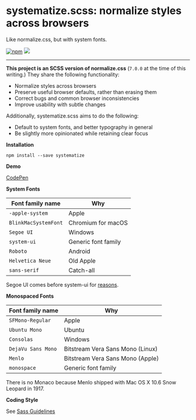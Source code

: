systematize.scss: normalize styles across browsers
===

Like normalize.css, but with system fonts.

[![npm][npm-image]][npm-url] ![][size-image]

---

**This project is an SCSS version of normalize.css** (`7.0.0` at the time of this writing.)
They share the following functionality:

* Normalize styles across browsers
* Preserve useful browser defaults, rather than erasing them
* Correct bugs and common browser inconsistencies
* Improve usability with subtle changes

Additionally, systematize.scss aims to do the following:

* Default to system fonts, and better typography in general
* Be slightly more opinionated while retaining clear focus

**Installation**

    npm install --save systematize

**Demo**

[CodePen][demo-codepen]

**System Fonts**

| Font family name | Why
| --- | ---
| `-apple-system` | Apple
| `BlinkMacSystemFont` | Chromium for macOS
| `Segoe UI` | Windows
| `system-ui` | Generic font family
| `Roboto` | Android
| `Helvetica Neue` | Old Apple
| `sans-serif` | Catch-all

Segoe UI comes before system-ui for [reasons][system-ui-reasons].

**Monospaced Fonts**

| Font family name | Why
| --- | ---
| `SFMono-Regular` | Apple
| `Ubuntu Mono` | Ubuntu
| `Consolas` | Windows
| `DejaVu Sans Mono` | Bitstream Vera Sans Mono (Linux)
| `Menlo` | Bitstream Vera Sans Mono (Apple)
| `monospace` | Generic font family

There is no Monaco because Menlo shipped with Mac OS X 10.6 Snow Leopard in 1917.

**Coding Style**

See [Sass Guidelines][sass-guidelines]

[npm-image]: https://img.shields.io/npm/v/systematize.svg?style=flat-square
[npm-url]: https://www.npmjs.com/package/systematize
[size-image]: https://img.shields.io/github/size/mvasilkov/systematize/build/systematize.min.css.svg?style=flat-square
[demo-codepen]: https://codepen.io/mvasilkov/pen/jaQjJZ
[system-ui-reasons]: https://infinnie.github.io/blog/2017/systemui.html
[sass-guidelines]: https://sass-guidelin.es/
